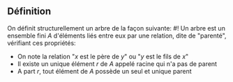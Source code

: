 ## Définition
On définit structurellement un arbre de la façon suivante: #!
Un arbre est un ensemble fini $A$ d'éléments liés entre eux par une relation, dite de "parenté", vérifiant ces propriétés:
- On note la relation "$x$ est le père de $y$" ou "$y$ est le fils de $x$"
- Il existe un unique élément $r$ de $A$ appelé racine qui n'a pas de parent
- A part $r$, tout élément de $A$ possède un seul et unique parent
<!--ID: 1715184202461-->

